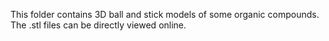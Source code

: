 This folder contains 3D ball and stick models of some organic compounds. The .stl files can be directly viewed online.

